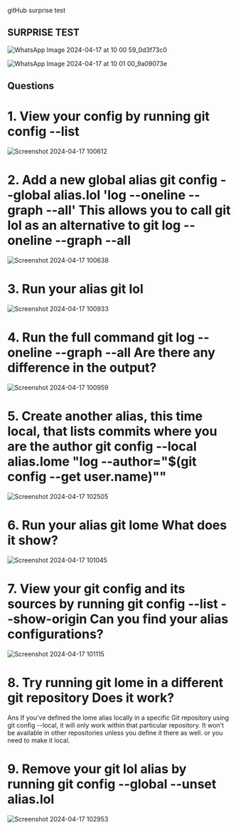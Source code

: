gitHub surprise test

## SURPRISE TEST 
![WhatsApp Image 2024-04-17 at 10 00 59_0d3f73c0](https://github.com/ShivamThakkar1211/22CSH-293-Group1-ST/assets/115493910/199c75de-b361-496e-85d8-5879637687bf)

![WhatsApp Image 2024-04-17 at 10 01 00_9a09073e](https://github.com/ShivamThakkar1211/22CSH-293-Group1-ST/assets/115493910/6acfbffc-ec2a-4b8b-9295-3bcf4e2205b6)





## Questions
# 1. View your config by running git config --list
   
   ![Screenshot 2024-04-17 100612](https://github.com/ShivamThakkar1211/22CSH-293-Group1-ST/assets/115493910/9b05a1d8-2892-40ae-9239-11c3c0c666e9)
# 2. Add a new global alias git config --global alias.lol 'log --oneline --graph --all' This allows you to call git lol as an alternative to git log --oneline --graph --all
   
   ![Screenshot 2024-04-17 100638](https://github.com/ShivamThakkar1211/22CSH-293-Group1-ST/assets/115493910/ddf43c50-8545-4b5c-b0cf-a6444079e4bf)
# 3. Run your alias git lol
   
![Screenshot 2024-04-17 100933](https://github.com/ShivamThakkar1211/22CSH-293-Group1-ST/assets/115493910/049c01d5-27d5-46ed-b266-6f0d402a28df)

# 4. Run the full command git log --oneline --graph --all Are there any difference in the output?
   
   ![Screenshot 2024-04-17 100959](https://github.com/ShivamThakkar1211/22CSH-293-Group1-ST/assets/115493910/c6544ad6-3f67-4b74-805e-08d47105e65c)
   
# 5. Create another alias, this time local, that lists commits where you are the author git config --local alias.lome "log --author=\"$(git config --get user.name)\""

![Screenshot 2024-04-17 102505](https://github.com/ShivamThakkar1211/22CSH-293-Group1-ST/assets/115493910/a5fe5ce0-72e3-4893-82ef-4055a1977974)

 
# 6. Run your alias git lome What does it show?

 ![Screenshot 2024-04-17 101045](https://github.com/ShivamThakkar1211/22CSH-293-Group1-ST/assets/115493910/09854c1b-f7c1-4593-ac4c-d2e2111fd4dd)

# 7. View your git config and its sources by running git config --list --show-origin Can you find your alias configurations?

![Screenshot 2024-04-17 101115](https://github.com/ShivamThakkar1211/22CSH-293-Group1-ST/assets/115493910/a35c93e8-11de-4c75-88f8-c67d0c12f16c)

# 8.	Try running git lome in a different git repository Does it work?

Ans If you've defined the lome alias locally in a specific Git repository using git config --local, it will only work within that particular repository. It won't be available in other repositories unless you define it there as well. or you need to make it local.  

# 9.	Remove your git lol alias by running git config --global --unset alias.lol
![Screenshot 2024-04-17 102953](https://github.com/ShivamThakkar1211/22CSH-293-Group1-ST/assets/115493910/9a959f11-0058-41eb-bdd8-b9d0e96f45c0)

